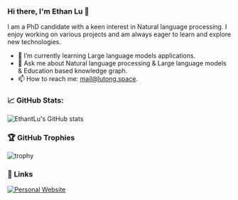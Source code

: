 ### Hi there, I'm Ethan Lu 👋

I am a PhD candidate with a keen interest in Natural language processing. I enjoy working on various projects and am always eager to learn and explore new technologies.

- 🌱 I’m currently learning Large language models applications.
- 💬 Ask me about Natural language processing & Large language models & Education based knowledge graph.
- 📫 How to reach me: mail@lutong.space.


### 📈 GitHub Stats:

![EthantLu's GitHub stats](https://github-readme-stats.vercel.app/api?username=EthantLu&show_icons=true&theme=radical)

### 🏆 GitHub Trophies

![trophy](https://github-profile-trophy.vercel.app/?username=EthantLu&theme=onedark)

### 🔗 Links
[![Personal Website](https://img.shields.io/badge/-Website-black?style=flat-square&logo=web)](https://lutong.space)
